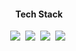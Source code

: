 <h4 align="center"> Tech Stack </h4>
<p align="center">
  <img src="https://img.shields.io/badge/Python-3766AB?&logo=Python&logoColor=white"/></a>&nbsp
  <img src="https://img.shields.io/badge/PyTorch-ee4c2c?logo=pytorch&logoColor=white"/></a>&nbsp 
  <img src="https://img.shields.io/badge/C++-00599C?&logo=C%2B%2B&logoColor=white"/></a>&nbsp
  <img src="https://img.shields.io/badge/PostgreSQL-316192?&logo=postgresql&logoColor=white"/>&nbsp
</p>
